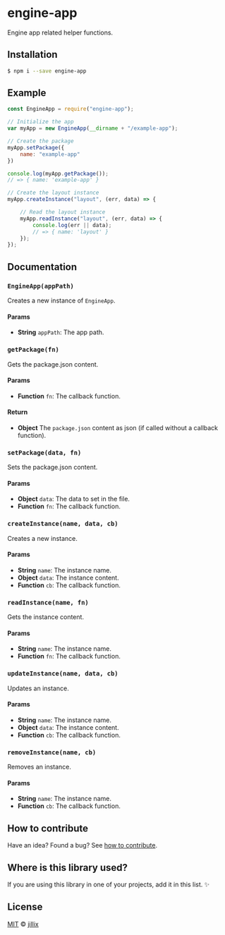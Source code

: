 # engine-app

Engine app related helper functions.

## Installation

```sh
$ npm i --save engine-app
```

## Example

```js
const EngineApp = require("engine-app");

// Initialize the app
var myApp = new EngineApp(__dirname + "/example-app");

// Create the package
myApp.setPackage({
    name: "example-app"
})

console.log(myApp.getPackage());
// => { name: 'example-app' }

// Create the layout instance
myApp.createInstance("layout", (err, data) => {

    // Read the layout instance
    myApp.readInstance("layout", (err, data) => {
        console.log(err || data);
        // => { name: 'layout' }
    });
});
```

## Documentation

### `EngineApp(appPath)`
Creates a new instance of `EngineApp`.

#### Params
- **String** `appPath`: The app path.

### `getPackage(fn)`
Gets the package.json content.

#### Params
- **Function** `fn`: The callback function.

#### Return
- **Object** The `package.json` content as json (if called without a callback function).

### `setPackage(data, fn)`
Sets the package.json content.

#### Params
- **Object** `data`: The data to set in the file.
- **Function** `fn`: The callback function.

### `createInstance(name, data, cb)`
Creates a new instance.

#### Params
- **String** `name`: The instance name.
- **Object** `data`: The instance content.
- **Function** `cb`: The callback function.

### `readInstance(name, fn)`
Gets the instance content.

#### Params
- **String** `name`: The instance name.
- **Function** `fn`: The callback function.

### `updateInstance(name, data, cb)`
Updates an instance.

#### Params
- **String** `name`: The instance name.
- **Object** `data`: The instance content.
- **Function** `cb`: The callback function.

### `removeInstance(name, cb)`
Removes an instance.

#### Params
- **String** `name`: The instance name.
- **Function** `cb`: The callback function.

## How to contribute
Have an idea? Found a bug? See [how to contribute][contributing].

## Where is this library used?
If you are using this library in one of your projects, add it in this list. :sparkles:

## License

[MIT][license] © [jillix][website]

[license]: http://showalicense.com/?fullname=jillix%20%3Ccontact%40jillix.com%3E%20(http%3A%2F%2Fjillix.com)&year=2015#license-mit
[website]: http://jillix.com
[contributing]: /CONTRIBUTING.md
[docs]: /DOCUMENTATION.md